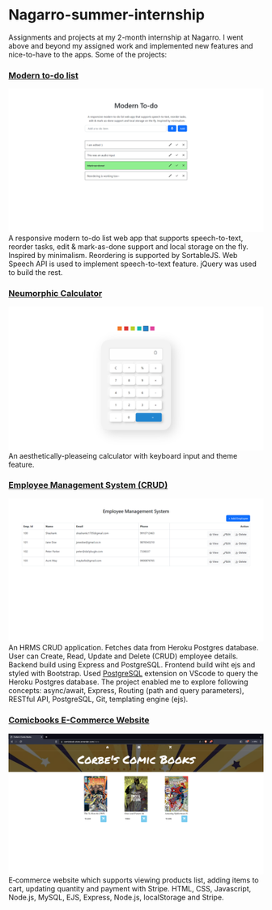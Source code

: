 # Nagarro-summer-internship

Assignments and projects at my 2-month internship at Nagarro. I went above and beyond my assigned work and implemented new features and nice-to-have to the apps. Some of the projects:

### [Modern to-do list](https://corbe30.github.io/Nagarro-summer-internship/Assignment-4_Nagarro-todo-jQuery/)
![](https://raw.githubusercontent.com/Corbe30/Nagarro-summer-internship/main/images/to-do.png)
A responsive modern to-do list web app that supports speech-to-text, reorder tasks, edit & mark-as-done support and local storage on the fly. Inspired by minimalism. 
Reordering is supported by SortableJS. Web Speech API is used to implement speech-to-text feature. jQuery was used to build the rest.

### [Neumorphic Calculator](https://corbe30.github.io/Nagarro-summer-internship/Project-2_calculator/)
![](https://raw.githubusercontent.com/Corbe30/Nagarro-summer-internship/main/images/calculator.png)
An aesthetically-pleaseing calculator with keyboard input and theme feature.

### [Employee Management System (CRUD)](https://crud-app-965l.onrender.com/initDB)
![](https://raw.githubusercontent.com/Corbe30/Nagarro-summer-internship/main/images/HRMS.png)
An HRMS CRUD application. Fetches data from Heroku Postgres database. User can Create, Read, Update and Delete (CRUD) employee details. Backend build using Express and PostgreSQL. Frontend build wiht ejs and styled with Bootstrap. Used [PostgreSQL](https://marketplace.visualstudio.com/items?itemName=ckolkman.vscode-postgres) extension on VScode to query the Heroku Postgres database. The project enabled me to explore following concepts: async/await, Express, Routing (path and query parameters), RESTful API, PostgreSQL, Git, templating engine (ejs).

### [Comicbooks E-Commerce Website](https://comicbook-store..onrender.com/)
![](https://raw.githubusercontent.com/Corbe30/Nagarro-summer-internship/main/images/CorbeBookStore.png)
E‑commerce website which supports viewing products list, adding items to cart, updating quantity and payment with Stripe. HTML, CSS, Javascript, Node.js, MySQL, EJS, Express, Node.js, localStorage and Stripe.
